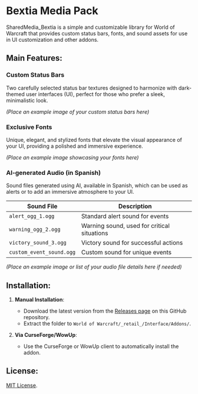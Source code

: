# Bextia Media Pack

SharedMedia_Bextia is a simple and customizable library for World of Warcraft that provides custom status bars, fonts, and sound assets for use in UI customization and other addons.

## Main Features:

### Custom Status Bars
Two carefully selected status bar textures designed to harmonize with dark-themed user interfaces (UI), perfect for those who prefer a sleek, minimalistic look.

*(Place an example image of your custom status bars here)*

### Exclusive Fonts
Unique, elegant, and stylized fonts that elevate the visual appearance of your UI, providing a polished and immersive experience.

*(Place an example image showcasing your fonts here)*

### AI-generated Audio (in Spanish)
Sound files generated using AI, available in Spanish, which can be used as alerts or to add an immersive atmosphere to your UI.

| **Sound File**            | **Description**                     |
|---------------------------|-------------------------------------|
| `alert_ogg_1.ogg`          | Standard alert sound for events     |
| `warning_ogg_2.ogg`        | Warning sound, used for critical situations |
| `victory_sound_3.ogg`      | Victory sound for successful actions |
| `custom_event_sound.ogg`   | Custom sound for unique events      |

*(Place an example image or list of your audio file details here if needed)*

## Installation:

1. **Manual Installation**:
   - Download the latest version from the [Releases page](https://github.com/tu-repositorio/releases) on this GitHub repository.
   - Extract the folder to `World of Warcraft/_retail_/Interface/Addons/`.

2. **Via CurseForge/WowUp**:
   - Use the CurseForge or WowUp client to automatically install the addon.

## License:
[MIT License](LICENSE).
